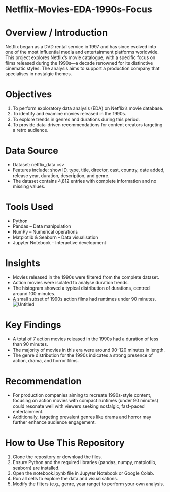# Netflix-Movies-EDA-1990s-Focus

# Overview / Introduction

Netflix began as a DVD rental service in 1997 and has since evolved into one of the most influential media and entertainment platforms worldwide. This project explores Netflix’s movie catalogue, with a specific focus on films released during the 1990s—a decade renowned for its distinctive cinematic styles. The analysis aims to support a production company that specialises in nostalgic themes.

# Objectives

1.	To perform exploratory data analysis (EDA) on Netflix’s movie database.
2.	To identify and examine movies released in the 1990s.
3.	To explore trends in genres and durations during this period.
4.	To provide data-driven recommendations for content creators targeting a retro audience.


# Data Source

-	Dataset: netflix_data.csv
-	Features include: show ID, type, title, director, cast, country, date added, release year, duration, description, and genre.
-	The dataset contains 4,812 entries with complete information and no missing values.

# Tools Used

-	Python
-	Pandas – Data manipulation
-	NumPy – Numerical operations
-	Matplotlib & Seaborn – Data visualisation
-	Jupyter Notebook – Interactive development

# Insights

-	Movies released in the 1990s were filtered from the complete dataset.
-	Action movies were isolated to analyse duration trends.
-	The histogram showed a typical distribution of durations, centred around 100 minutes.
-	A small subset of 1990s action films had runtimes under 90 minutes.
![Untitled](https://github.com/user-attachments/assets/1e94fcca-1a97-4589-a0f6-0964afb7b848)


# Key Findings

-	A total of 7 action movies released in the 1990s had a duration of less than 90 minutes.
-	The majority of movies in this era were around 90–120 minutes in length.
-	The genre distribution for the 1990s indicates a strong presence of action, drama, and horror films.

# Recommendation

- For production companies aiming to recreate 1990s-style content, focusing on action movies with compact runtimes (under 90 minutes) could resonate well with viewers seeking nostalgic, fast-paced entertainment.
- Additionally, targeting prevalent genres like drama and horror may further enhance audience engagement.

# How to Use This Repository

1.	Clone the repository or download the files.
2.	Ensure Python and the required libraries (pandas, numpy, matplotlib, seaborn) are installed.
3.	Open the notebook.ipynb file in Jupyter Notebook or Google Colab.
4.	Run all cells to explore the data and visualisations.
5.	Modify the filters (e.g., genre, year range) to perform your own analysis.

